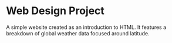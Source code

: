 # Web Design Project
A simple website created as an introduction to HTML.  It features a breakdown of global weather data focused around latitude.
